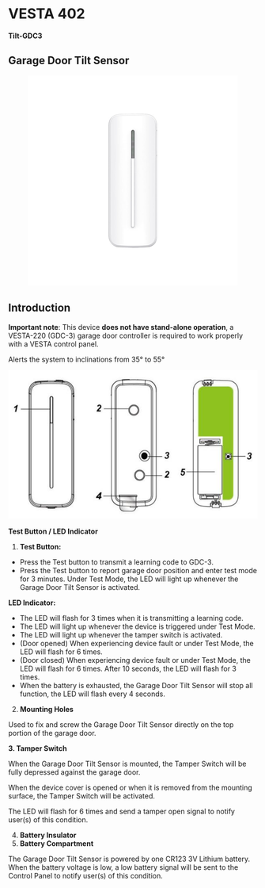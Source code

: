 # VESTA 402

**Tilt-GDC3**

## &#x20;**Garage Door Tilt Sensor**

<figure><img src=".gitbook/assets/image (6) (1) (1).png" alt=""><figcaption></figcaption></figure>

## Introduction

**Important note**: This device **does not have stand-alone operation**, a VESTA-220 (GDC-3) garage door controller is required to work properly with a VESTA control panel.

Alerts the system to inclinations from 35° to 55°

![](<.gitbook/assets/1 (88).jpeg>)

**Test Button / LED Indicator**

1. **Test Button:**

* Press the Test button to transmit a learning code to GDC-3.
* Press the Test button to report garage door position and enter test mode for 3 minutes. Under Test Mode, the LED will light up whenever the Garage Door Tilt Sensor is activated.

**LED Indicator:**

* The LED will flash for 3 times when it is transmitting a learning code.
* The LED will light up whenever the device is triggered under Test Mode.
* The LED will light up whenever the tamper switch is activated.
* (Door opened) When experiencing device fault or under Test Mode, the LED will flash for 6 times.
* (Door closed) When experiencing device fault or under Test Mode, the LED will flash for 6 times. After 10 seconds, the LED will flash for 3 times.
* When the battery is exhausted, the Garage Door Tilt Sensor will stop all function, the LED will flash every 4 seconds.

2. **Mounting Holes**

Used to fix and screw the Garage Door Tilt Sensor directly on the top portion of the garage door.

**3. Tamper Switch**

When the Garage Door Tilt Sensor is mounted, the Tamper Switch will be fully depressed against the garage door.

When the device cover is opened or when it is removed from the mounting surface, the Tamper Switch will be activated.

The LED will flash for 6 times and send a tamper open signal to notify user(s) of this condition.

4. **Battery Insulator**
5. **Battery Compartment**

The Garage Door Tilt Sensor is powered by one CR123 3V Lithium battery. When the battery voltage is low, a low battery signal will be sent to the Control Panel to notify user(s) of this condition.
